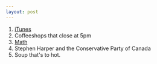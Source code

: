 ```yaml
---
layout: post
---
```


1. [iTunes](https://twitter.com/mylesb/status/618843307037167616)
2. Coffeeshops that close at 5pm
3. [Math](https://twitter.com/mylesb/status/622138225683861504)
4. Stephen Harper and the Conservative Party of Canada
5. Soup that's to hot.
